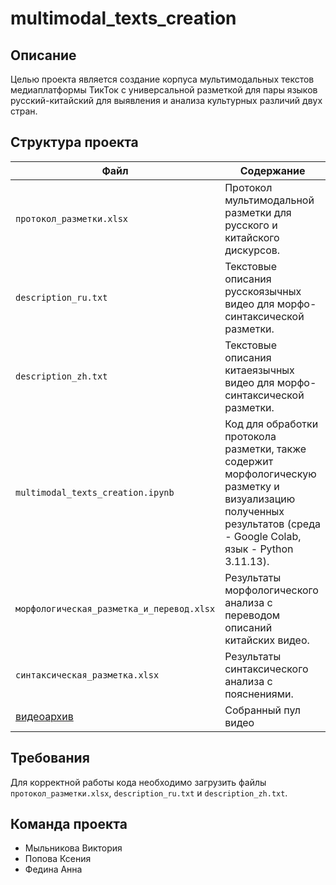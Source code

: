 # multimodal_texts_creation
## Описание
Целью проекта является создание корпуса мультимодальных текстов медиаплатформы ТикТок c универсальной разметкой для пары языков русский-китайский для выявления и анализа культурных различий двух стран. 

## Структура проекта  
| Файл                          | Содержание                                                                |  
|-------------------------------|--------------------------------------------------------------------------|  
| `протокол_разметки.xlsx`      | Протокол мультимодальной разметки для русского и китайского дискурсов.                           |  
| `description_ru.txt`          | Текстовые описания русскоязычных видео для морфо-синтаксической разметки.               |  
| `description_zh.txt`          | Текстовые описания китаеязычных видео для морфо-синтаксической разметки.                |  
| `multimodal_texts_creation.ipynb` | Код для обработки протокола разметки, также содержит морфологическую разметку и визуализацию полученных результатов (среда - Google Colab, язык - Python 3.11.13).                     |  
| `морфологическая_разметка_и_перевод.xlsx`   | Результаты морфологического анализа с переводом описаний китайских видео.                          |  
| `синтаксическая_разметка.xlsx`   | Результаты синтаксического анализа с пояснениями.                          |  
| [видеоархив](https://disk.360.yandex.ru/d/HHWTpD_44U80cQ)   | Собранный пул видео                    |  


## Требования
Для корректной работы кода необходимо загрузить файлы `протокол_разметки.xlsx`, `description_ru.txt` и `description_zh.txt`. 

## Команда проекта
- Мыльникова Виктория
- Попова Ксения
- Федина Анна
